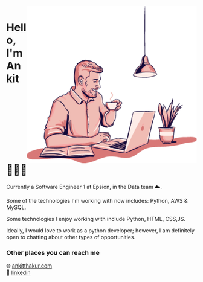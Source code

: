 <img align=right src="https://github.com/ankitthakur00/ankitthakur00/blob/main/428.png" width=450>

# Hello, I'm Ankit 👩🏻‍💻

Currently a Software Engineer 1 at Epsion, in the Data team ☁️.

Some of the technologies I'm working with now includes: Python, AWS & MySQL.

Some technologies I enjoy working with include Python, HTML, CSS,JS.

 Ideally, I would love to work as a python developer; however, I am definitely open to chatting about other types of opportunities.

### Other places you can reach me

🌐 [ankitthakur.com](https://www.ankitthakur00.github.io/)<br>
💼 [linkedin](/in/ankitthakur00)<br>

<!--
**ankitthakir00/ankitthakur00** is a ✨ _special_ ✨ repository because its `README.md` (this file) appears on your GitHub profile.

Here are some ideas to get you started:

- 🔭 I’m currently working on ...
- 🌱 I’m currently learning ...
- 👯 I’m looking to collaborate on ...
- 🤔 I’m looking for help with ...
- 💬 Ask me about ...
- 📫 How to reach me: ...
- 😄 Pronouns: ...
- ⚡ Fun fact: ...
-->
